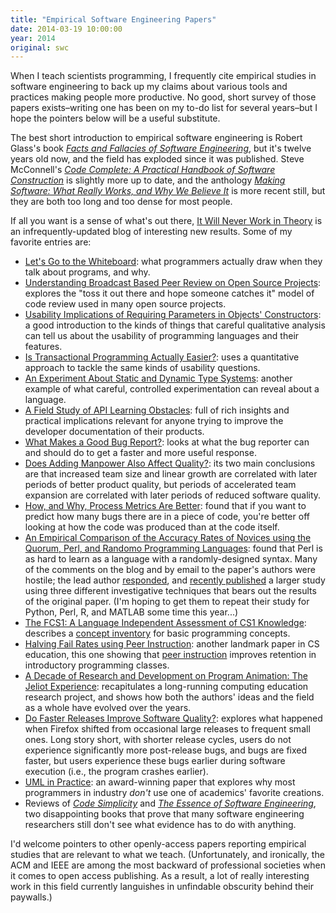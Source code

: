 ```yaml
---
title: "Empirical Software Engineering Papers"
date: 2014-03-19 10:00:00
year: 2014
original: swc
---
```

<p>
  When I teach scientists programming,
  I frequently cite empirical studies in software engineering
  to back up my claims about various tools and practices making people more productive.
  No good, short survey of those papers exists–writing one
  has been on my to-do list for several years–but
  I hope the pointers below will be a useful substitute.
</p>
<p>
  The best short introduction to empirical software engineering is
  Robert Glass's book <a href="http://www.amazon.com/Facts-Fallacies-Software-Engineering-Robert/dp/0321117425/"><em>Facts and Fallacies of Software Engineering</em></a>,
  but it's twelve years old now,
  and the field has exploded since it was published.
  Steve McConnell's <a href="http://www.amazon.com/Code-Complete-Practical-Handbook-Construction/dp/0735619670/"><em>Code Complete: A Practical Handbook of Software Construction</em></a>
  is slightly more up to date,
  and the anthology <a href="http://www.amazon.com/Making-Software-Really-Works-Believe/dp/0596808321/"><em>Making Software: What Really Works, and Why We Believe It</em></a>
  is more recent still,
  but they are both too long and too dense for most people.
</p>
<p>
  If all you want is a sense of what's out there,
  <a href="http://neverworkintheory.org/">It Will Never Work in Theory</a>
  is an infrequently-updated blog of interesting new results.
  Some of my favorite entries are:
</p>
<ul>
  <li>
    <a href="http://neverworkintheory.org/2011/06/30/lets-go-to-the-whiteboard.html">Let's Go to the Whiteboard</a>:
    what programmers actually draw when they talk about programs,
    and why.
  </li>
  <li>
    <a href="http://neverworkintheory.org/2011/07/18/understanding-broadcast-based-peer-review-on-open-source-projects.html">Understanding Broadcast Based Peer Review on Open Source Projects</a>:
    explores the "toss it out there and hope someone catches it" model of code review
    used in many open source projects.
  </li>
  <li>
    <a href="http://neverworkintheory.org/2011/07/26/usability-implications-of-requiring-parameters-in-objects-constructors.html">Usability Implications of Requiring Parameters in Objects' Constructors</a>:
    a good introduction to the kinds of things that careful qualitative analysis can tell us
    about the usability of programming languages and their features.
  </li>
  <li>
    <a href="http://neverworkintheory.org/2011/08/24/is-transactional-programming-actually-easier.html">Is Transactional Programming Actually Easier?</a>:
    uses a quantitative approach to tackle the same kinds of usability questions.
  </li>
  <li>
    <a href="http://neverworkintheory.org/2012/10/25/an-experiment-about-static-and-dynamic-type-systems.html">An Experiment About Static and Dynamic Type Systems</a>:
    another example of what careful, controlled experimentation can reveal about a language.
  </li>
  <li>
    <a href="http://neverworkintheory.org/2011/11/08/a-field-study-of-api-learning-obstacles.html">A Field Study of API Learning Obstacles</a>:
    full of rich insights and practical implications relevant for anyone trying to improve the developer documentation of their products.
  </li>
  <li>
    <a href="http://neverworkintheory.org/2011/08/30/what-makes-a-good-bug-report.html">What Makes a Good Bug Report?</a>:
    looks at what the bug reporter can and should do to get a faster and more useful response.
  </li>
  <li>
    <a href="http://neverworkintheory.org/2011/09/06/does-adding-manpower-also-affect-quality.html">Does Adding Manpower Also Affect Quality?</a>:
    its two main conclusions are that
    increased team size and linear growth are correlated with later periods of better product quality,
    but periods of accelerated team expansion are correlated with later periods of reduced software quality.
  </li>
  <li>
    <a href="http://neverworkintheory.org/2013/07/07/how-and-why-process-metrics-are-better.html">How, and Why, Process Metrics Are Better</a>:
    found that if you want to predict how many bugs there are in a piece of code,
    you're better off looking at how the code was produced than at the code itself.
  </li>
  <li>
    <a href="http://neverworkintheory.org/2011/10/24/an-empirical-comparison-of-the-accuracy-rates-of-novices-using-the-quorum-perl-and-randomo-programming-languages.html">An Empirical Comparison of the Accuracy Rates of Novices using the Quorum, Perl, and Randomo Programming Languages</a>:
    found that Perl is as hard to learn as a language with a randomly-designed syntax.
    Many of the comments on the blog and by email to the paper's authors were hostile;
    the lead author <a href="http://neverworkintheory.org/2011/10/27/author-response-quorum-vs-perl-vs-randomo-novice-accuracy-rates.html">responded</a>,
    and <a href="http://neverworkintheory.org/2014/01/29/stefik-siebert-syntax.html">recently published</a>
    a larger study using three different investigative techniques
    that bears out the results of the original paper.
    (I'm hoping to get them to repeat their study for Python, Perl, R, and MATLAB some time this year...)
  </li>
  <li>
    <a href="http://neverworkintheory.org/2011/12/02/the-fcs1-a-language-independent-assessment-of-cs1-knowledge.html">The FCS1: A Language Independent Assessment of CS1 Knowledge</a>:
    describes a <a href="http://en.wikipedia.org/wiki/Concept_inventory">concept inventory</a>
    for basic programming concepts.
  </li>
  <li>
    <a href="http://neverworkintheory.org/2013/03/08/halving-fail-rates-using-peer-instruction.html">Halving Fail Rates using Peer Instruction</a>:
    another landmark paper in CS education,
    this one showing that <a href="http://mazur.harvard.edu/research/detailspage.php?rowid=8">peer instruction</a>
    improves retention in introductory programming classes.
  </li>
  <li>
    <a href="http://neverworkintheory.org/2011/12/10/a-decade-of-research-and-development-on-program-animation-the-jeliot-experience.html">A Decade of Research and Development on Program Animation: The Jeliot Experience</a>:
    recapitulates a long-running computing education research project,
    and shows how both the authors' ideas and the field as a whole have evolved over the years.
  </li>
  <li>
    <a href="http://neverworkintheory.org/2012/05/17/do-faster-releases-improve-software-quality.html">Do Faster Releases Improve Software Quality?</a>:
    explores what happened when Firefox shifted from occasional large releases
    to frequent small ones.
    Long story short,
    with shorter release cycles, users do not experience significantly more post-release bugs,
    and bugs are fixed faster,
    but users experience these bugs earlier during software execution (i.e., the program crashes earlier).
  </li>
  <li>
    <a href="http://neverworkintheory.org/2013/06/13/uml-in-practice-2.html">UML in Practice</a>:
    an award-winning paper that explores why most programmers in industry <em>don't</em> use
    one of academics' favorite creations.
  </li>
  <li>
    Reviews of <a href="http://neverworkintheory.org/2012/05/03/a-review-of-code-simplicity.html"><em>Code Simplicity</em></a>
    and <a href="http://neverworkintheory.org/2013/08/12/review-essence-of-software-engineering.html"><em>The Essence of Software Engineering</em></a>,
    two disappointing books that prove that many software engineering researchers still don't see what evidence has to do with anything.
  </li>
</ul>
<p>
  I'd welcome pointers to other openly-access papers
  reporting empirical studies that are relevant to what we teach.
  (Unfortunately,
  and ironically,
  the ACM and IEEE are among the most backward of professional societies
  when it comes to open access publishing.
  As a result,
  a lot of really interesting work in this field
  currently languishes in unfindable obscurity behind their paywalls.)
</p>
